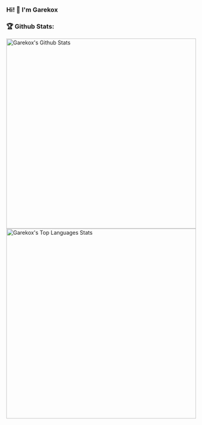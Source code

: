 ### Hi! 👋 I'm Garekox

### 🏆 Github Stats:

<img alt="Garekox's Github Stats" src="https://github-readme-stats.garekox.vercel.app/api?username=garekox&hide=stars&show_icons=true&hide_border=true&theme=buefy" width="500"/>

<img alt="Garekox's Top Languages Stats" src="https://github-readme-stats.garekox.vercel.app/api/top-langs/?username=garekox&theme=buefy&layout=compact&hide_border=true&langs_count=7&hide=Smalltalk" width="500"/>
